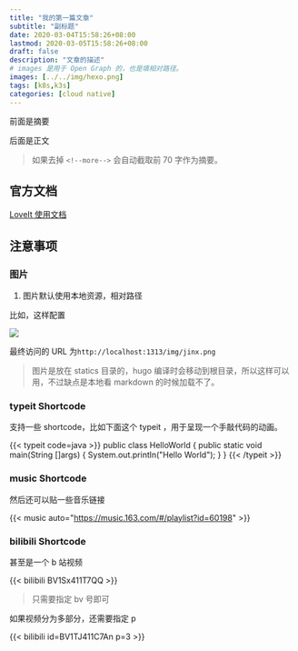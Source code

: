 ```yaml
---
title: "我的第一篇文章"
subtitle: "副标题"
date: 2020-03-04T15:58:26+08:00
lastmod: 2020-03-05T15:58:26+08:00
draft: false
description: "文章的描述"
# images 是用于 Open Graph 的，也是填相对路径。
images: [../../img/hexo.png]
tags: [k8s,k3s]
categories: [cloud native]
---
```


前面是摘要

<!--more-->

后面是正文

> 如果去掉 `<!--more-->` 会自动截取前 70 字作为摘要。



## 官方文档

[LoveIt 使用文档](https://hugoloveit.com/zh-cn/categories/documentation/)



## 注意事项

### 图片

1. 图片默认使用本地资源，相对路径

比如，这样配置

![](../../../img/jinx.png)

最终访问的 URL 为`http://localhost:1313/img/jinx.png`

> 图片是放在 statics 目录的，hugo 编译时会移动到根目录，所以这样可以用，不过缺点是本地看 markdown 的时候加载不了。



### typeit Shortcode

支持一些 shortcode，比如下面这个 typeit ，用于呈现一个手敲代码的动画。

{{< typeit code=java >}}
public class HelloWorld {
    public static void main(String []args) {
        System.out.println("Hello World");
    }
}
{{< /typeit >}}



### music Shortcode

然后还可以贴一些音乐链接

{{< music auto="https://music.163.com/#/playlist?id=60198" >}}



### bilibili Shortcode

甚至是一个 b 站视频

 {{< bilibili BV1Sx411T7QQ >}}

> 只需要指定 bv 号即可

如果视频分为多部分，还需要指定 p

{{< bilibili id=BV1TJ411C7An p=3 >}}
